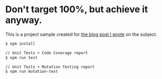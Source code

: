 # Don't target 100%, but achieve it anyway.

This is a project sample created for [the blog post I wrote](https://dev.to/antoinecoulon/dont-target-100-coverage-but-achieve-it) on the subject.

```bash
$ npm install

// Unit Tests + Code Coverage report
$ npm run test 

// Unit Tests + Mutation Testing report
$ npm run mutation-test 
```



